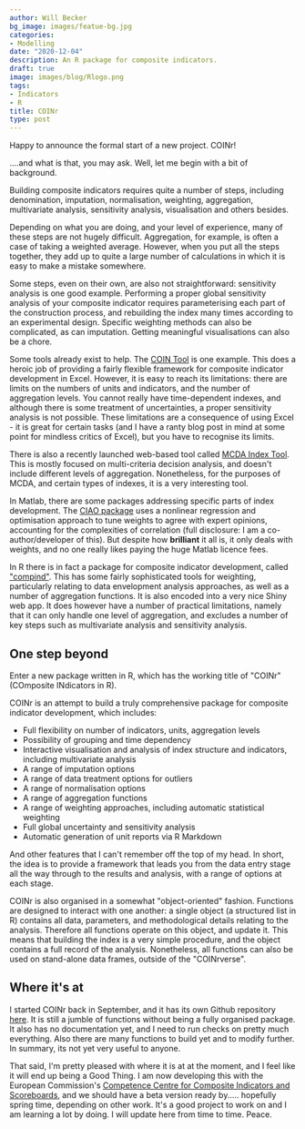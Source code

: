 ```yaml
---
author: Will Becker
bg_image: images/featue-bg.jpg
categories:
- Modelling
date: "2020-12-04"
description: An R package for composite indicators.
draft: true
image: images/blog/Rlogo.png
tags:
- Indicators
- R
title: COINr
type: post
---
```


Happy to announce the formal start of a new project. COINr!

....and what is that, you may ask. Well, let me begin with a bit of background.

Building composite indicators requires quite a number of steps, including denomination, imputation, normalisation, weighting, aggregation, multivariate analysis, sensitivity analysis, visualisation and others besides.

Depending on what you are doing, and your level of experience, many of these steps are not hugely difficult. Aggregation, for example, is often a case of taking a weighted average. However, when you put all the steps together, they add up to quite a large number of calculations in which it is easy to make a mistake somewhere.

Some steps, even on their own, are also not straightforward: sensitivity analysis is one good example. Performing a proper global sensitivity analysis of your composite indicator requires parameterising each part of the construction process, and rebuilding the index many times according to an experimental design. Specific weighting methods can also be complicated, as can imputation. Getting meaningful visualisations can also be a chore.

Some tools already exist to help. The [COIN Tool](https://knowledge4policy.ec.europa.eu/composite-indicators/coin-tool_en) is one example. This does a heroic job of providing a fairly flexible framework for composite indicator development in Excel. However, it is easy to reach its limitations: there are limits on the numbers of units and indicators, and the number of aggregation levels. You cannot really have time-dependent indexes, and although there is some treatment of uncertainties, a proper sensitivity analysis is not possible. These limitations are a consequence of using Excel - it is great for certain tasks (and I have a ranty blog post in mind at some point for mindless critics of Excel), but you have to recognise its limits.

There is also a recently launched web-based tool called [MCDA Index Tool](http://www.mcdaindex.net/). This is mostly focused on multi-criteria decision analysis, and doesn't include different levels of aggregation. Nonetheless, for the purposes of MCDA, and certain types of indexes, it is a very interesting tool.

In Matlab, there are some packages addressing specific parts of index development. The [CIAO package](https://www.psi.ch/sites/default/files/import/ta/FrsEN/Linden_2018.pdf) uses 
a nonlinear regression and optimisation approach to tune weights to agree with expert opinions, accounting for the complexities of correlation (full disclosure: I am a co-author/developer of this). But despite how **brilliant** it all is, it only deals with weights, and no one really likes paying the huge Matlab licence fees.

In R there is in fact a package for composite indicator development, called ["compind"](https://cran.r-project.org/web/packages/Compind/index.html). This has some fairly sophisticated tools for weighting, particularly relating to data envelopment analysis approaches, as well as a number of aggregation functions. It is also encoded into a very nice Shiny web app. It does however have a number of practical limitations, namely that it can only handle one level of aggregation, and excludes a number of key steps such as multivariate analysis and sensitivity analysis.

## One step beyond

Enter a new package written in R, which has the working title of "COINr" (COmposite INdicators in R).

COINr is an attempt to build a truly comprehensive package for composite indicator development, which includes:

* Full flexibility on number of indicators, units, aggregation levels
* Possibility of grouping and time dependency
* Interactive visualisation and analysis of index structure and indicators, including multivariate analysis
* A range of imputation options
* A range of data treatment options for outliers
* A range of normalisation options
* A range of aggregation functions
* A range of weighting approaches, including automatic statistical weighting
* Full global uncertainty and sensitivity analysis
* Automatic generation of unit reports via R Markdown

And other features that I can't remember off the top of my head. In short, the idea is to provide a framework that leads you from the data entry stage all the way through to the results and analysis, with a range of options at each stage.

COINr is also organised in a somewhat "object-oriented" fashion. Functions are designed to interact with one another: a single object (a structured list in R) contains all data, parameters, and methodological details relating to the analysis. Therefore all functions operate on this object, and update it. This means that building the index is a very simple procedure, and the object contains a full record of the analysis. Nonetheless, all functions can also be used on stand-alone data frames, outside of the "COINrverse".

## Where it's at

I started COINr back in September, and it has its own Github repository [here](https://github.com/bluefoxr/COINr). It is still a jumble of functions without being a fully organised package. It also has no documentation yet, and I need to run checks on pretty much everything. Also there are many functions to build yet and to modify further. In summary, its not yet very useful to anyone.

That said, I'm pretty pleased with where it is at at the moment, and I feel like it will end up being a Good Thing. I am now developing this with the European Commission's [Competence Centre for Composite Indicators and Scoreboards](https://knowledge4policy.ec.europa.eu/composite-indicators_en), and we should have a beta version ready by..... hopefully spring time, depending on other work. It's a good project to work on and I am learning a lot by doing. I will update here from time to time. Peace.

